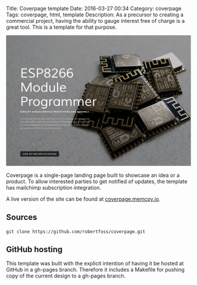 Title: Coverpage template
Date: 2016-03-27 00:34
Category: coverpage
Tags: coverpage, html, template
Description: As a precursor to creating a commercial project, having the ability to gauge interest free of charge is a great tool. This is a template for that purpose.

![Alt text](https://github.com/robertfoss/coverpage/raw/media/screenshot.png "coverpage screenshot")


Coverpage is a single-page landing page built to showcase an idea or a product. To allow interested parties to get notified of updates, the template has mailchimp subscription integration.

A live version of the site can be found at [coverpage.memcpy.io](http://coverpage.memcpy.io).


## Sources

    git clone https://github.com/robertfoss/coverpage.git


## GitHub hosting

This template was built with the explicit intention of having it be hosted at GitHub in a gh-pages branch.
Therefore it includes a Makefile for pushing copy of the current design to a gh-pages branch.

